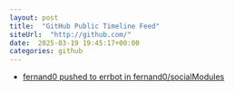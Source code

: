 ```yaml
---
layout: post
title:  "GitHub Public Timeline Feed"
siteUrl:  "http://github.com/"
date:  2025-03-19 19:45:17+00:00
categories: github
---
```

*  [fernand0 pushed to errbot in fernand0/socialModules](https://github.com/fernand0/socialModules/compare/3b23bb7f72...e90f0da7e4)
